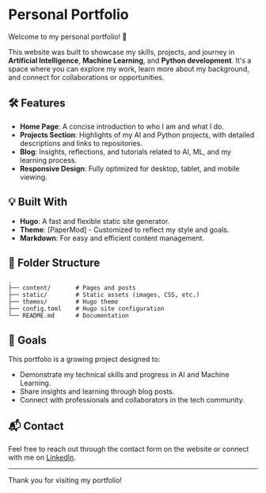 # Personal Portfolio  

Welcome to my personal portfolio! 🎉  

This website was built to showcase my skills, projects, and journey in **Artificial Intelligence**, **Machine Learning**, and **Python development**. It's a space where you can explore my work, learn more about my background, and connect for collaborations or opportunities.  

## 🛠️ Features  

- **Home Page**: A concise introduction to who I am and what I do.  
- **Projects Section**: Highlights of my AI and Python projects, with detailed descriptions and links to repositories.  
- **Blog**: Insights, reflections, and tutorials related to AI, ML, and my learning process.  
- **Responsive Design**: Fully optimized for desktop, tablet, and mobile viewing.  

## 💡 Built With  

- **Hugo**: A fast and flexible static site generator.  
- **Theme**: [PaperMod] - Customized to reflect my style and goals.  
- **Markdown**: For easy and efficient content management.  

## 📂 Folder Structure  

```plaintext
.
├── content/       # Pages and posts
├── static/        # Static assets (images, CSS, etc.)
├── themes/        # Hugo theme
├── config.toml    # Hugo site configuration
└── README.md      # Documentation
```


## 🌟 Goals  

This portfolio is a growing project designed to:  
- Demonstrate my technical skills and progress in AI and Machine Learning.  
- Share insights and learning through blog posts.  
- Connect with professionals and collaborators in the tech community.  

## 📬 Contact  

Feel free to reach out through the contact form on the website or connect with me on [LinkedIn](https://www.linkedin.com/in/carvalhxlucas).  

---  

Thank you for visiting my portfolio! 
